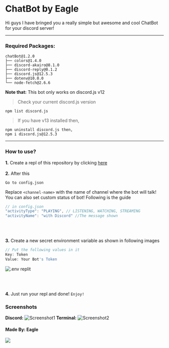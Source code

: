 # ChatBot by Eagle

Hi guys I have bringed you a really simple but awesome and cool ChatBot for your discord server!



<hr>

### Required Packages:
```
chatBot@1.2.0
├── colors@1.4.0
├── discord-akairo@8.1.0
├── discord-reply@0.1.2
├── discord.js@12.5.3
├── dotenv@10.0.0
└── node-fetch@2.6.6
```

**Note that:** This bot only works on discord.js v12
> Check your current discord.js version
> 
`npm list discord.js`

> If you have v13 installed then,
> 
```
npm uninstall discord.js then,
npm i discord.js@12.5.3
```

<hr>



### How to use?
**1.** Create a repl of this repository by clicking [here](https://repl.it/github/EAGLE1309/chatBot)
</br>
</br>
**2.** After this
```
Go to config.json
```
Replace `<channel-name>` with the name of channel where the bot will talk!
</br>
You can also set custom status of bot! Following is the guide
```javascript
// in config.json
"activityType": "PLAYING", // LISTENING, WATCHING, STREAMING
"activityName": "with Discord" //The message shown
```
</br>
</br>

**3.** Create a new secret environment variable as shown in following images
```javascript
// Put the following values in it
Key: Token
Value: Your Bot's Token
```
![.env replit](https://cdn.discordapp.com/attachments/846698526821449778/847015729106386954/Screenshot_2021-05-26-13-07-03-47.jpg)

</br>
</br>

**4.** Just run your repl and done! `Enjoy!`

### Screenshots
**Discord:**
![Screenshot1](https://cdn.discordapp.com/attachments/846698526821449778/846698559969296424/Screenshot_2021-05-25-16-07-05-76_572064f74bd5f9fa804b05334aa4f912.jpg)
**Terminal:**
![Screenshot2](https://cdn.discordapp.com/attachments/846698526821449778/846698792245657610/Screenshot_2021-05-25-16-08-32-42_c30cd925e7b7f067eb8ca2fbf963a62c.jpg)

#### Made By: Eagle
![](https://socialify.git.ci/EAGLE1309/chatBot/image?font=Source%20Code%20Pro&language=1&owner=1&pattern=Circuit%20Board&theme=Dark)
